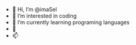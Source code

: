 - 👋 Hi, I’m @imaSel
- 👀 I’m interested in coding
- 🌱 I’m currently learning programing languages
- 💞️ 
- 📫 

<!---
imaSel/imaSel is a ✨ special ✨ repository because its `README.md` (this file) appears on your GitHub profile.
You can click the Preview link to take a look at your changes.
--->
